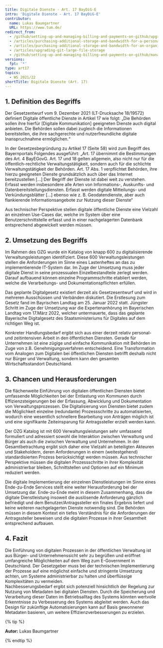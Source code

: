 ```yaml
---
title: Digitale Dienste - Art. 17 BayDiG-E
intro: 'Digitale Dienste - Art. 17 BayDiG-E'
contributor:
  name: Lukas Baumgartner
  URL: https://www.tum.de/
redirect_from:
  - /github/setting-up-and-managing-billing-and-payments-on-github/upgrading-git-large-file-storage
  - /articles/purchasing-additional-storage-and-bandwidth-for-a-personal-account/
  - /articles/purchasing-additional-storage-and-bandwidth-for-an-organization/
  - /articles/upgrading-git-large-file-storage
  - /github/setting-up-and-managing-billing-and-payments-on-github/managing-billing-for-git-large-file-storage/upgrading-git-large-file-storage
versions:
  fpt: '*'
type: art17
topics:
  - WS 2021/22
shortTitle: Digitale Dienste (Art. 17)
---
```

## 1. Definition des Begriffs

Der Gesetzentwurf vom 9. Dezember 2021 (LT-Drucksache 18/19572) definiert Digitale öffentliche Dienste in Artikel 17 wie folgt: „Die Behörden sollen ihre hierfür [Digitale Kommunikation] geeigneten Dienste auch digital anbieten. Die Behörden sollen dabei zugleich die Informationen bereitstellen, die ihre sachgerechte und nutzerfreundliche digitale Inanspruchnahme ermöglichen.“  

In der Gesetzesbegründung zu Artikel 17 (Seite 58) wird zum Begriff des Bayernportals Folgendes ausgeführt: 
„Art. 17 übernimmt die Bestimmungen des Art. 4 BayEGovG. Art. 17 und 18 gelten allgemein, also nicht nur für die öffentlich-rechtliche Verwaltungstätigkeit, sondern auch für die schlichte Verwaltungstätigkeit der Behörden. Art. 17 Abs. 1 verpflichtet Behörden, ihre hierzu geeigneten Dienste grundsätzlich auch über das Internet bereitzustellen […] Der Begriff der Dienste ist dabei weit zu verstehen. Erfasst werden insbesondere alle Arten von Informations-, Auskunfts- und Datenbereitstellungsdiensten. Erfasst werden digitale Mitteilungs- und Verkündungsblätter […] ebenso wie z. B. Geodatendienste, aber auch flankierende Informationsangebote zur Nutzung dieser Dienste“

Aus technischer Perspektive stellen digitale öffentliche Dienste eine Vielzahl an einzelnen Use-Cases dar, welche im System über eine Benutzerschnittstelle erfasst und in einer nachgelagerten Datenbank entsprechend abgewickelt werden müssen. 

## 2. Umsetzung des Begriffs

Im Rahmen des OZG wurde ein Katalog von knapp 600 zu digitalisierende Verwaltungsleistungen identifiziert. Diese 600 Verwaltungsleistungen stellen die Anforderungen im Sinne eines Lastenheftes an das zu implementierende IT-System dar. Im Zuge der Umsetzung muss jeder digitale Dienst in seine prozessualen Einzelbestandteile zerlegt werden. Darauf aufbauend können einzelne Programmschritte etabliert werden, welche die Verarbeitungs- und Dokumentationspflichten erfüllen.

Das geplante Digitalgesetz existiert derzeit als Gesetzesentwurf und wird in mehreren Ausschüssen und Verbänden diskutiert. Die Erstlesung zum Gesetz fand im Bayrischen Landtag am 25. Januar 2022 statt. Jüngster Schritt im Zuge der Umsetzung war die Expertenanhörung im Bayerischen Landtag vom 17.März 2022, welcher untermauerte, dass das geplante Bayerische Digitalgesetz des Staatsministeriums für Digitales auf dem richtigen Weg ist. 

Konkreter Handlungsbedarf ergibt sich aus einer derzeit relativ personal- und zeitintensiven Arbeit in den öffentlichen Diensten. Gerade für Unternehmen ist eine zügige und einfache Kommunikation mit Behörden im Zuge von z.B. Genehmigungsverfahren entscheidend. Eine Transformation vom Analogen zum Digitalen bei öffentlichen Diensten betrifft deshalb nicht nur Bürger und Verwaltung, sondern kann den gesamten Wirtschaftsstandort Deutschland.

## 3. Chancen und Herausforderungen

Die flächenweite Einführung von digitalen öffentlichen Diensten bietet umfassende Möglichkeiten bei der Entlastung von Kommunen durch Effizienzsteigerungen bei der Erfassung, Abwicklung und Dokumentation von Verwaltungsprozessen. Die Digitalisierung von Diensten bietet zudem die Möglichkeit einzelne (redundante) Prozessschritte zu automatisierten, wodurch eine wesentlich schnellere Bearbeitung von Anträgen möglich ist und eine signifikante Zeiteinsparung für Antragssteller erzielt werden kann.  

Der OZG Katalog ist mit 600 Verwaltungsleistungen sehr umfassend formuliert und adressiert sowohl die Interaktion zwischen Verwaltung und Bürger als auch die zwischen Verwaltung und Unternehmen. In der Gesamtbetrachtung ergibt sich daher eine Vielzahl an beteiligten Akteuren und Stakeholdern, deren Anforderungen in einem (weitestgehend) standardisierten Prozess berücksichtigt werden müssen. Aus technischer Perspektive müssen die digitalen Prozessschritte in ihrer Komplexität administrierbar bleiben, Schnittstellen und Optionen auf ein Minimum reduziert werden. 

Die digitale Implementierung der einzelnen Dienstleistungen im Sinne eines Ende-zu-Ende Services stellt eine weiter Herausforderung bei der Umsetzung dar. Ende-zu-Ende meint in diesem Zusammenhang, dass die digitale Dienstleistung insoweit die auslösende Anforderung gänzlich befriedigt und dem Benutzer/Antragssteller ein finales Ergebnis liefert und keine weiteren nachgelagerten Dienste notwendig sind. Die Behörden müssen in diesem Kontext ein tiefes Verständnis für die Anforderungen der Antragssteller beweisen und die digitalen Prozesse in ihrer Gesamtheit entsprechend aufbauen. 

## 4. Fazit
Die Einführung von digitalen Prozessen in der öffentlichen Verwaltung ist aus Bürger- und Unternehmenssicht sehr zu begrüßen und eröffnet umfangreiche Möglichkeiten auf dem Weg zum E-Government in Deutschland. Der Gesetzgeber muss bei der technischen Implementierung der Prozesse auf eine möglichst einfache und stringente Umsetzung achten, um Systeme administrierbar zu halten und überflüssige Komplexitäten zu vermeiden.   
Nachbesserungsbedarf ergibt sich potenziell hinsichtlich der Regelung zur Nutzung von Metadaten bei digitalen Diensten. Durch die Speicherung und Verarbeitung dieser Daten im Betriebsalltag des Systems könnten wertvolle Erkenntnisse zu Verbesserung des Systems abgleitet werden. Auch das Design für zukünftige Automatisierungen kann auf Basis gewonnener Metadaten basieren, um weitere Effizienzverbesserungen zu erzielen. 


{% tip %}

**Autor:** Lukas Baumgartner

{% endtip %}
